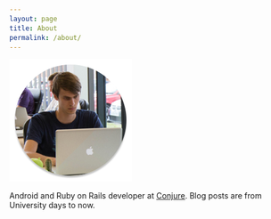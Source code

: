 ```yaml
---
layout: page
title: About
permalink: /about/
---
```


![Ian Field](/assets/ian.png)

Android and Ruby on Rails developer at [Conjure](conjure-url).
Blog posts are from University days to now.

[conjure-url]: http://www.conjure.co.uk
